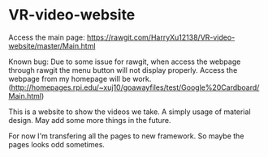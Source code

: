 # VR-video-website

Access the main page: https://rawgit.com/HarryXu12138/VR-video-website/master/Main.html

Known bug: Due to some issue for rawgit, when access the webpage through rawgit the menu button will not display properly.
Access the webpage from my homepage will be work.(http://homepages.rpi.edu/~xuj10/goawayfiles/test/Google%20Cardboard/Main.html)

This is a website to show the videos we take.
A simply usage of material design. May add some more things in the future.

For now I'm transfering all the pages to new framework. So maybe the pages looks odd sometimes.